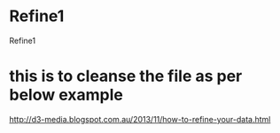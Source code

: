 # Refine1
Refine1

# this is to cleanse the file as per below example 

http://d3-media.blogspot.com.au/2013/11/how-to-refine-your-data.html

